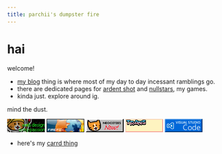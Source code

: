 ```yaml
---
title: parchii's dumpster fire
---
```


# hai

welcome! 

- [my blog](/blog) thing is where most of my day to day incessant ramblings go.
- there are dedicated pages for [ardent shot](/ardency/ardentshot/) and [nullstars](/nullstars/), my games.
- kinda just. explore around ig.

mind the dust.


[![](/asset/image/badges/webpassion.gif)](https://developer.mozilla.org/en-US/)
[![](/asset/image/badges/firefox3.gif)](https://www.mozilla.org/en-US/firefox/new/)
[![](/asset/image/badges/neocities-now.gif)](https://neocities.org/)
[![](/asset/image/badges/button274.gif)](https://parchii.neocities.org/)
[![](/asset/image/badges/vscbutton.gif)](https://code.visualstudio.com/)

- here's my [carrd thing](/carrd)
